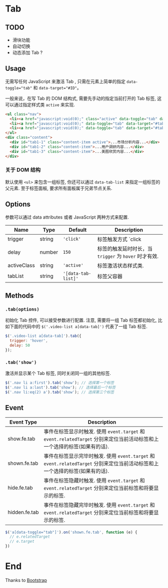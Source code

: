 # Tab

## TODO

* 滑块功能
* 自动切换
* 动态添加 Tab ?

## Usage

无需写任何 JavaScript 来激活 Tab , 只需在元素上简单的指定 `data-toggle="tab"` 和 `data-target="#ID"`。

一般来说，在写 Tab 的 DOM 结构式, 需要先手动的指定当前打开的 Tab 标签, 这可以通过指定样式类 `active` 来实现.

```html
<ul class="nav">
  <li><a href="javascript:void(0);" class="active" data-toggle="tab" data-target="#tab1-1">市场分析</a></li>
  <li><a href="javascript:void(0);" data-toggle="tab" data-target="#tab1-2">用户调研</a></li>
  <li><a href="javascript:void(0);" data-toggle="tab" data-target="#tab1-3">美图欣赏</a></li>
</ul>
<div class="content">
  <div id="tab1-1" class="content-item active">...市场分析内容...</div>
  <div id="tab1-2" class="content-item">...用户调研内容...</div>
  <div id="tab1-3" class="content-item">...美图欣赏内容...</div>
</div>
```

### 关于 DOM 结构

默认使用 `<ul>` 来包含一组标签, 你还可以通过 `data-tab-list` 来指定一组标签的父元素. 至于标签面板, 要求所有面板属于兄弟节点关系.

## Options

参数可以通过 data attributes 或者 JavaScript 两种方式来配置.

Name | Type | Default | Description
---- | ---- | ------- | -----------
trigger | string | `'click'` | 标签触发方式 `click|hover`.
delay | number | `150` | 标签的触发延时时长，当 `trigger` 为 `hover` 时才有效.
activeClass | string | `'active'` | 标签激活状态样式类.
tabList | string | `'[data-tab-list]'` | 标签父容器

## Methods

### `.tab(options)`

初始化 Tab 控件, 可以接受参数进行配置. 注意, 需要将一组 Tab 标签都初始化, 比如下面的代码中的 `$('.video-list a[data-tab]')` 代表了一组 Tab 标签.

```javascript
$('.video-list a[data-tab]').tab({
  trigger: 'hover',
  delay: 50
});
```

### `.tab('show')`

激活并显示某个 Tab 标签, 同时关闭同一组的其他标签.

```javascript
$('.nav li a:first').tab('show'); // 选择第一个标签
$('.nav li a:last').tab('show'); // 选择最后一个标签
$('.nav li:eq(2) a').tab('show'); // 选择第三个标签
```

## Event

Event Type | Description
---------- | -----------
show.fe.tab | 事件在标签显示时触发. 使用 `event.target` 和 `event.relatedTarget` 分别来定位当前活动标签和上一个选择的标签(如果有的话).
shown.fe.tab | 事件在标签显示完毕时触发. 使用 `event.target` 和 `event.relatedTarget` 分别来定位当前活动标签和上一个选择的标签(如果有的话).
hide.fe.tab | 事件在标签隐藏时触发. 使用 `event.target` 和 `event.relatedTarget` 分别来定位当前标签和将要显示的标签.
hidden.fe.tab | 事件在标签隐藏完毕时触发. 使用 `event.target` 和 `event.relatedTarget` 分别来定位当前标签和将要显示的标签.

```javascript
$('a[data-toggle="tab"]').on('shown.fe.tab', function (e) {
  // e.relatedTarget
  // e.target
})
```

# End

Thanks to [Bootstrap](http://getbootstrap.com/)